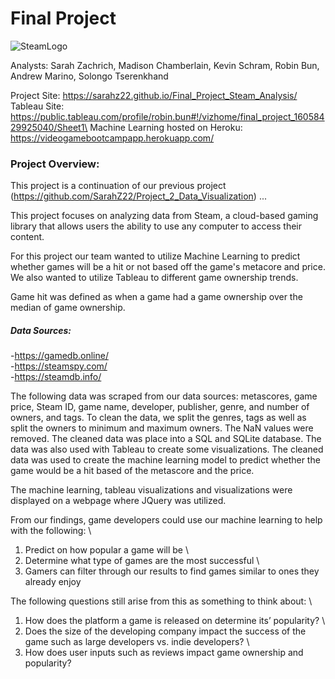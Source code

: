 # Final Project

![SteamLogo](https://cdn.worldvectorlogo.com/logos/steam.svg)

Analysts: Sarah Zachrich, Madison Chamberlain, Kevin Schram, Robin Bun, Andrew Marino, Solongo Tserenkhand

Project Site: https://sarahz22.github.io/Final_Project_Steam_Analysis/ \
Tableau Site: https://public.tableau.com/profile/robin.bun#!/vizhome/final_project_16058429925040/Sheet1\
Machine Learning hosted on Heroku: https://videogamebootcampapp.herokuapp.com/

### Project Overview:
This project is a continuation of our previous project (https://github.com/SarahZ22/Project_2_Data_Visualization) ...

This project focuses on analyzing data from Steam, a cloud-based gaming library that allows users the ability to use any computer to access their content.

For this project our team wanted to utilize Machine Learning to predict whether games will be a hit or not based off the game's metacore and price. 
We also wanted to utilize Tableau to different game ownership trends.

Game hit was defined as when a game had a game ownership over the median of game ownership.

##### Data Sources:
-https://gamedb.online/ \
-https://steamspy.com/ \
-https://steamdb.info/

The following data was scraped from our data sources: metascores, game price, Steam ID, game name, developer, publisher, genre, and number of owners, and tags.
To clean the data, we split the genres, tags as well as split the owners to minimum and maximum owners. The NaN values were removed.
The cleaned data was place into a SQL and SQLite database. The data was also used with Tableau to create some visualizations.
The cleaned data was used to create the machine learning model to predict whether the game would be a hit based of the metascore and the price.

The machine learning, tableau visualizations and visualizations were displayed on a webpage where JQuery was utilized.

From our findings, game developers could use our machine learning to help with the following: \
1. Predict on how popular a game will be \
2. Determine what type of games are the most successful \
3. Gamers can filter through our results to find games similar to ones they already enjoy 

The following questions still arise from this as something to think about: \
1. How does the platform a game is released on determine its’ popularity? \
2. Does the size of the developing company impact the success of the game such as large developers vs. indie developers? \
3. How does user inputs such as reviews impact game ownership and popularity?
